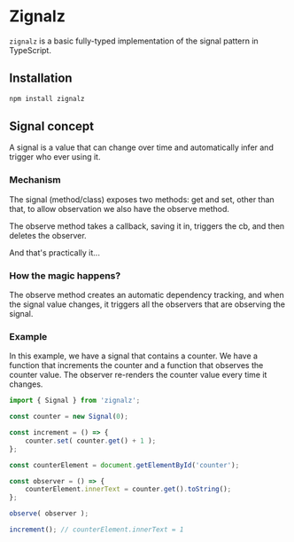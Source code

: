 # Zignalz

`zignalz` is a basic fully-typed implementation of the signal pattern in TypeScript.

## Installation

```bash
npm install zignalz
```

## Signal concept

A signal is a value that can change over time and automatically infer and trigger who ever using it.

### Mechanism

The signal (method/class) exposes two methods: get and set, other than that, to allow observation
we also have the observe method.

The observe method takes a callback, saving it in, triggers the cb, and then
deletes the observer.

And that's practically it...

### How the magic happens?

The observe method creates an automatic dependency tracking, and when the signal value changes,
it triggers all the observers that are observing the signal.

### Example

In this example, we have a signal that contains a counter.
We have a function that increments the counter and a function that observes the counter value.
The observer re-renders the counter value every time it changes.

```typescript
import { Signal } from 'zignalz';

const counter = new Signal(0);

const increment = () => {
    counter.set( counter.get() + 1 );
};

const counterElement = document.getElementById('counter'); 

const observer = () => {
    counterElement.innerText = counter.get().toString();
};

observe( observer );

increment(); // counterElement.innerText = 1
```




